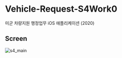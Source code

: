 # Vehicle-Request-S4Work0
미군 차량지원 행정업무 iOS 애플리케이션 (2020)

## Screen
![s4_main](https://user-images.githubusercontent.com/24861154/205083055-03aeee8c-5e6a-4fd8-8cb1-0adc9257ae5d.PNG)
